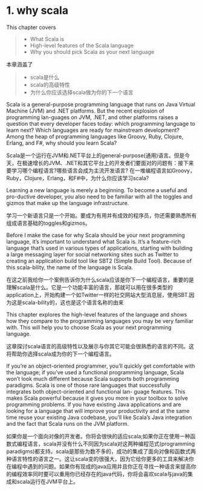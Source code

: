 # 1. why scala

This chapter covers
>* What Scala is
>* High-level features of the Scala language
>* Why you should pick Scala as your next language

本章涵盖了
>* scala是什么
>* scala的高级特性
>* 为什么你应该选择scala做为你的下一个语言

Scala is a general-purpose programming language that runs on Java Virtual Machine (JVM) and .NET platforms. But the recent explosion of programming lan-guages on JVM, .NET, and other platforms raises a question that every developer faces today: which programming language to learn next? Which languages are ready for mainstream development? Among the heap of programming languages like Groovy, Ruby, Clojure, Erlang, and F#, why should you learn Scala?

Scala是一个运行在JVM和.NET平台上的general-purpose(通用)语言。但是今天，在极速增长的JVM、.NET和其它平台上的开发者们要面对的问题有：接下来要学习哪个编程语言?哪些语言会成为主流开发语言? 在一堆编程语言如Groovy，Ruby，Clojure，Erlang，和F#中，为什么你应该学习scala?

Learning a new language is merely a beginning. To become a useful and pro-ductive developer, you also need to be familiar with all the toggles and gizmos that make up the language infrastructure.

学习一个新语言只是一个开始。要成为有用并有成效的程序员，你还需要熟悉所有组成语言基础的toggles和gizmos。

Before I make the case for why Scala should be your next programming language, it’s important to understand what Scala is. It’s a feature-rich language that’s used in various types of applications, starting with building a large messaging layer for social networking sites such as Twitter to creating an application build tool like SBT2 (Simple Build Tool). Because of this scala-bility, the name of the language is Scala.

在这之前我给你一个案例告诉你为什么scala应该是你下一个编程语言，重要的是理解scala是什么。它是一个功能丰富的语言，那就可以用在很多类型的application上，开始构建一个如Twitter一样的社交网站大型消息层，使用SBT.因为这是scala-bility的，这也是这个语言名称的由来

This chapter explores the high-level features of the language and shows how they compare to the programming languages you may be very familiar with. This will help you to choose Scala as your next programming language.

这章探讨scala语言的高级特性以及展示与你其它可能会很熟悉的语言的不同。这将帮助你选择scala成为你的下一个编程语言。

If you’re an object-oriented programmer, you’ll quickly get comfortable with the language; if you’ve used a functional programming language, Scala won’t look much different because Scala supports both programming paradigms. Scala is one of those rare languages that successfully integrates both object-oriented and functional lan- guage features. This makes Scala powerful because it gives you more in your toolbox to solve programming problems. If you have existing Java applications and are looking for a language that will improve your productivity and at the same time reuse your existing Java codebase, you’ll like Scala’s Java integration and the fact that Scala runs on the JVM platform.

如果你是一个面向对像的开发者。你将会很快的适应scala;如果你正在使用一种函数式编程语言，scala并没有什么不同因为scala对这两种编程范式(programming paradigms)都支持。scala是那些为数不多的，成功的集成了面向对像和函数式两种语言特性的语言之一。这让scala变的很强大，因为它给你更多的工具来解决你在编程中遇到的问题。如果你有现成的java应用并且你正在寻找一种语言来提高你的编程效率同时要可以重用你已经存在的java代码，你将会喜欢scala与java的集成和scala运行在JVM平台上。


